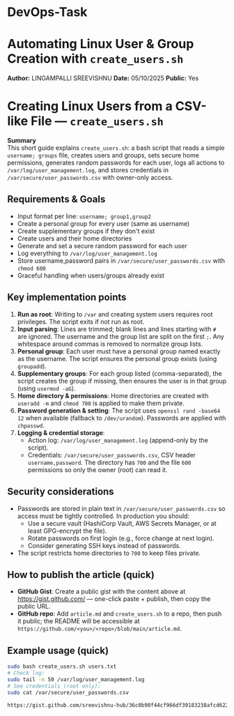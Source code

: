 # DevOps-Task
# Automating Linux User & Group Creation with `create_users.sh`
 
**Author:** LINGAMPALLI SREEVISHNU
**Date:** 05/10/2025
**Public:** Yes
# Creating Linux Users from a CSV-like File — `create_users.sh`
**Summary**  
This short guide explains `create_users.sh`: a bash script that reads a simple `username; groups` file, creates users and groups, sets secure home permissions, generates random passwords for each user, logs all actions to `/var/log/user_management.log`, and stores credentials in `/var/secure/user_passwords.csv` with owner-only access.

## Requirements & Goals
- Input format per line: `username; group1,group2`
- Create a personal group for every user (same as username)
- Create supplementary groups if they don't exist
- Create users and their home directories
- Generate and set a secure random password for each user
- Log everything to `/var/log/user_management.log`
- Store username,password pairs in `/var/secure/user_passwords.csv` with `chmod 600`
- Graceful handling when users/groups already exist

## Key implementation points
1. **Run as root**: Writing to `/var` and creating system users requires root privileges. The script exits if not run as root.
2. **Input parsing**: Lines are trimmed; blank lines and lines starting with `#` are ignored. The username and the group list are split on the first `;`. Any whitespace around commas is removed to normalize group lists.
3. **Personal group**: Each user must have a personal group named exactly as the username. The script ensures the personal group exists (using `groupadd`).
4. **Supplementary groups**: For each group listed (comma-separated), the script creates the group if missing, then ensures the user is in that group (using `usermod -aG`).
5. **Home directory & permissions**: Home directories are created with `useradd -m` and `chmod 700` is applied to make them private.
6. **Password generation & setting**: The script uses `openssl rand -base64 12` when available (fallback to `/dev/urandom`). Passwords are applied with `chpasswd`.
7. **Logging & credential storage**:
   - Action log: `/var/log/user_management.log` (append-only by the script).
   - Credentials: `/var/secure/user_passwords.csv`, CSV header `username,password`. The directory has `700` and the file `600` permissions so only the owner (root) can read it.

## Security considerations
- Passwords are stored in plain text in `/var/secure/user_passwords.csv` so access must be tightly controlled. In production you should:
  - Use a secure vault (HashiCorp Vault, AWS Secrets Manager, or at least GPG-encrypt the file).
  - Rotate passwords on first login (e.g., force change at next login).
  - Consider generating SSH keys instead of passwords.
- The script restricts home directories to `700` to keep files private.

## How to publish the article (quick)
- **GitHub Gist**: Create a public gist with the content above at https://gist.github.com/ — one-click paste + publish, then copy the public URL.
- **GitHub repo**: Add `article.md` and `create_users.sh` to a repo, then push it public; the README will be accessible at `https://github.com/<you>/<repo>/blob/main/article.md`.

## Example usage (quick)
```bash
sudo bash create_users.sh users.txt
# Check log:
sudo tail -n 50 /var/log/user_management.log
# See credentials (root only):
sudo cat /var/secure/user_passwords.csv

https://gist.github.com/sreevishnu-hub/36c0b90f44cf966df39183238afcd622
